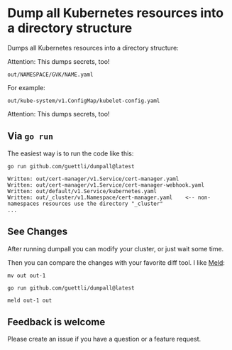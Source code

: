 # Dump all Kubernetes resources into a directory structure

Dumps all Kubernetes resources into a directory structure:

Attention: This dumps secrets, too!

```text
out/NAMESPACE/GVK/NAME.yaml
```

For example:

```text
out/kube-system/v1.ConfigMap/kubelet-config.yaml
```

Attention: This dumps secrets, too!

## Via `go run`

The easiest way is to run the code like this:

```terminal
go run github.com/guettli/dumpall@latest

Written: out/cert-manager/v1.Service/cert-manager.yaml
Written: out/cert-manager/v1.Service/cert-manager-webhook.yaml
Written: out/default/v1.Service/kubernetes.yaml
Written: out/_cluster/v1.Namespace/cert-manager.yaml    <-- non-namespaces resources use the directory "_cluster"
...
```

## See Changes

After running dumpall you can modify your cluster, or just wait some time.

Then you can compare the changes with your favorite diff tool. I like [Meld](https://meldmerge.org/):

```terminal
mv out out-1

go run github.com/guettli/dumpall@latest

meld out-1 out
```

## Feedback is welcome

Please create an issue if you have a question or a feature request.
